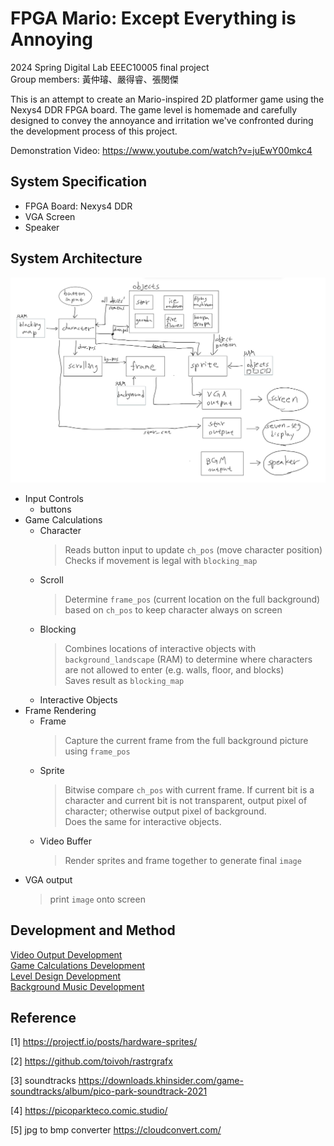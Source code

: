 # FPGA Mario: Except Everything is Annoying
2024 Spring Digital Lab EEEC10005 final project <br>
Group members: 黃仲璿、嚴得睿、張閔傑

This is an attempt to create an Mario-inspired 2D platformer game using the Nexys4 DDR FPGA board. The game level is homemade and carefully designed to convey the annoyance and irritation we've confronted during the development process of this project. 

Demonstration Video: https://www.youtube.com/watch?v=juEwY00mkc4 <br>

## System Specification
- FPGA Board: Nexys4 DDR
- VGA Screen
- Speaker

## System Architecture
![image](https://github.com/xyth0rn/NCTU_DigitalLab_Mario/blob/main/game_calc/pictures/system%20architecture%20update.png)

- Input Controls
  - buttons
- Game Calculations
  - Character
    > Reads button input to update `ch_pos` (move character position)
    > Checks if movement is legal with `blocking_map`
  - Scroll<br>
    > Determine `frame_pos` (current location on the full background) based on `ch_pos` to keep character always on screen
  - Blocking
    > Combines locations of interactive objects with `background_landscape` (RAM) to determine where characters are not allowed to enter (e.g. walls, floor, and blocks)<br>
    > Saves result as `blocking_map`
  - Interactive Objects
- Frame Rendering
  - Frame
    > Capture the current frame from the full background picture using `frame_pos`
  - Sprite
    > Bitwise compare `ch_pos` with current frame. If current bit is a character and current bit is not transparent, output pixel of character; otherwise output pixel of background.<br>
    > Does the same for interactive objects.<br>
  - Video Buffer
    > Render sprites and frame together to generate final `image`
- VGA output
  > print `image` onto screen

## Development and Method
[Video Output Development](video_devlog.md) <br>
[Game Calculations Development](gameCalc_devlog.md) <br>
[Level Design Development](levelDesign.md) <br>
[Background Music Development](bgm_devlog.md) <br>

## Reference
[1] https://projectf.io/posts/hardware-sprites/

[2] https://github.com/toivoh/rastrgrafx

[3] soundtracks https://downloads.khinsider.com/game-soundtracks/album/pico-park-soundtrack-2021

[4] https://picoparkteco.comic.studio/

[5] jpg to bmp converter https://cloudconvert.com/
